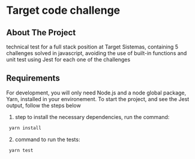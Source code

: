 # Target code challenge

## About The Project 

technical test for a full stack position at Target Sistemas, 
containing 5 challenges solved in javascript, avoiding the use of built-in functions and unit test using Jest for each one of the challenges


## Requirements

For development, you will only need Node.js and a node global package, Yarn, installed in your environement.
To start the project, and see the Jest output, follow the steps below

1. step to install the necessary dependencies, run the command:
 ```sh
  yarn install
   ```
   
   
2. command to run the tests:
 ```sh
  yarn test
   ```

